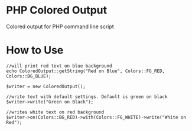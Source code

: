PHP Colored Output
==================

Colored output for PHP command line script

How to Use
==========

    //will print red text on blue background
    echo ColoredOutput::getString("Red on Blue", Colors::FG_RED, Colors::BG_BLUE);

    $writer = new ColoredOutput();

    //write text with default settings. Default is green on black
    $writer->write("Green on Black");

    //writes white text on red background
    $writer->on(Colors::BG_RED)->with(Colors::FG_WHITE)->write("White on Red");

